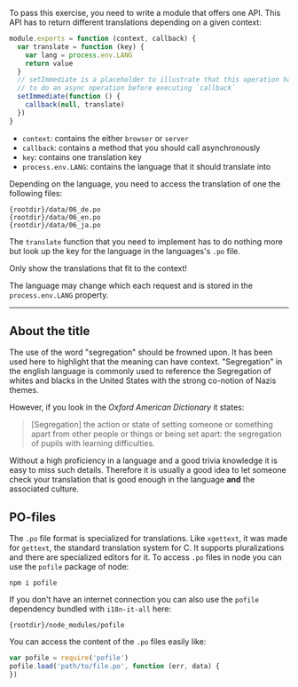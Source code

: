 To pass this exercise, you need to write a module that offers one API. This
API has to return different translations depending on a given context:

```javascript
module.exports = function (context, callback) {
  var translate = function (key) {
    var lang = process.env.LANG
    return value
  }
  // setImmediate is a placeholder to illustrate that this operation has
  // to do an async operation before executing `callback`
  setImmediate(function () {
    callback(null, translate)
  })
}
```

- `context`: contains the either `browser` or `server`
- `callback`: contains a method that you should call asynchronously
- `key`: contains one translation key
- `process.env.LANG`: contains the language that it should translate into

Depending on the language, you need to access the translation of one the
following files:

    {rootdir}/data/06_de.po
    {rootdir}/data/06_en.po
    {rootdir}/data/06_ja.po

The `translate` function that you need to implement has to do nothing more but
look up the key for the language in the languages's `.po` file.

Only show the translations that fit to the context!

The language may change which each request and is stored in the `process.env.LANG`
property.

---

## About the title

The use of the word "segregation" should be frowned upon. It has been used here
to highlight that the meaning can have context.
"Segregation" in the english language is commonly used to reference the
Segregation of whites and blacks in the United States with the strong
co-notion of Nazis themes.

However, if you look in the _Oxford American Dictionary_ it states:

> [Segregation] the action or state of setting someone or something apart from
> other people or things or being set apart: the segregation of pupils with
> learning difficulties.

Without a high proficiency in a language and a good trivia knowledge it is easy
to miss such details. Therefore it is usually a good idea to let someone
check your translation that is good enough in the language **and** the
associated culture.

## PO-files

The `.po` file format is specialized for translations. Like `xgettext`, it
was made for `gettext`, the standard translation system for C. It supports
pluralizations and there are specialized editors for it. To access
`.po` files in node you can use the `pofile` package of node:

```
npm i pofile
```

If you don't have an internet connection you can also use the `pofile` dependency
bundled with `i18n-it-all` here:

    {rootdir}/node_modules/pofile

You can access the content of the `.po` files easily like:

```javascript
var pofile = require('pofile')
pofile.load('path/to/file.po', function (err, data) {
})
```
